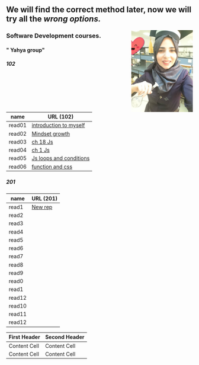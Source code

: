 
## We will find the correct method later, now we will try all the ***wrong options.***  

<img align="right" width="33%" src="11.jpg"> 

### Software Development courses.          
####  " Yahya group"

##### 102
| name    |          URL (102)              |                            
| -----   | ------------------------------  |                                                                       
| read01  | [introduction to myself](1.md)  |                                              
| read02  | [Mindset growth](22.md)         |                                               
| read03  | [ch 18 Js](3.md)                |                                                
| read04  | [ch 1 Js](4.md)                 |                                                
| read05  | [Js loops and conditions](55.md)|                                                
| read06  | [function and css](06read.md)   |                                                

##### 201 
| name   | URL (201)                                                   
|------  | -----                                                       
|read1   |[New rep](.md)                               
|read2   |[](.md)                                      
|read3   |[](.md)                                             
|read4   |[](.md)                                              
|read5   |[](.md)                             
|read6   |[](.md) 
|read7   |[](.md)                               
|read8   |[](.md)                                      
|read9   |[](.md)                                             
|read0   |[](.md)                                              
|read1   |[](.md)                             
|read12  |[](.md)
|read10  |[](.md)                                              
|read11  |[](.md)                             
|read12  |[](.md)

First Header  | Second Header
------------- | -------------
Content Cell  | Content Cell
Content Cell  | Content Cell